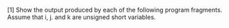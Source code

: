 [1] Show the output produced by each of the following program fragments. Assume that i, j. and k are unsigned short variables. <br>

